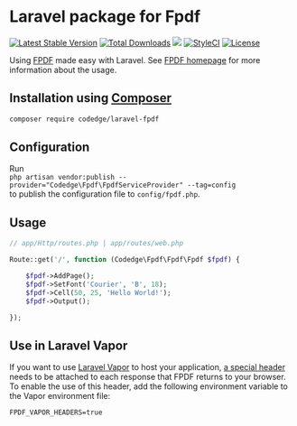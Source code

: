 # Laravel package for Fpdf

[![Latest Stable Version](https://poser.pugx.org/codedge/laravel-fpdf/v/stable?format=flat-square)](https://packagist.org/packages/codedge/laravel-fpdf)
[![Total Downloads](https://poser.pugx.org/codedge/laravel-fpdf/downloads?format=flat-square)](https://packagist.org/packages/codedge/laravel-fpdf)
[![](https://github.com/codedge/laravel-fpdf/workflows/Tests/badge.svg)](https://github.com/codedge/laravel-fpdf/actions)
[![StyleCI](https://styleci.io/repos/59506451/shield)](https://styleci.io/repos/59506451)
[![License](https://poser.pugx.org/codedge/laravel-fpdf/license?format=flat-square)](https://packagist.org/packages/codedge/laravel-fpdf)

Using [FPDF](http://www.fpdf.org/) made easy with Laravel. See [FPDF homepage](http://www.fpdf.org/) for more information about the usage.

## Installation using [Composer](https://getcomposer.org/)
```sh
composer require codedge/laravel-fpdf
```

## Configuration

Run   
`php artisan vendor:publish --provider="Codedge\Fpdf\FpdfServiceProvider" --tag=config`  
to publish the configuration file to `config/fpdf.php`.  


## Usage

```php
// app/Http/routes.php | app/routes/web.php

Route::get('/', function (Codedge\Fpdf\Fpdf\Fpdf $fpdf) {

    $fpdf->AddPage();
    $fpdf->SetFont('Courier', 'B', 18);
    $fpdf->Cell(50, 25, 'Hello World!');
    $fpdf->Output();

});
```

## Use in Laravel Vapor

If you want to use [Laravel Vapor](https://vapor.laravel.com) to host your application,
[a special header](https://docs.vapor.build/1.0/projects/development.html#binary-responses) needs to be attached to each response that FPDF returns to your browser.
To enable the use of this header, add the following environment variable to the Vapor environment file:

```dotenv
FPDF_VAPOR_HEADERS=true
```
